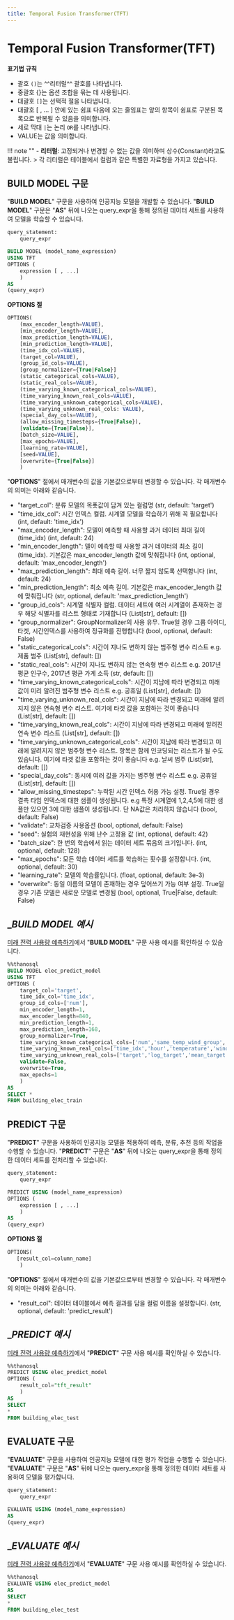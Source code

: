 ```yaml
---
title: Temporal Fusion Transformer(TFT)
---
```


# __Temporal Fusion Transformer(TFT)__

__표기법 규칙__

- 괄호 `()`는 ^^리터럴^^ 괄호를 나타냅니다.
- 중괄호 {}는 옵션 조합을 묶는 데 사용됩니다.
- 대괄호 `[]`는 선택적 절을 나타냅니다.
- 대괄호 [ , ... ] 안에 있는 쉼표 다음에 오는 줄임표는 앞의 항목이 쉼표로 구분된 
목록으로 반복될 수 있음을 의미합니다.
- 세로 막대 `|`는 논리 `OR`를 나타냅니다.
- VALUE는 값을 의미합니다.

!!! note ""
    - __리터럴__: 고정되거나 변경할 수 없는 값을 의미하며 상수(Constant)라고도 불립니다.
    > 각 리터럴은 테이블에서 컬럼과 같은 특별한 자료형을 가지고 있습니다.

## __BUILD MODEL 구문__

"__BUILD MODEL__" 구문을 사용하여 인공지능 모델을 개발할 수 있습니다. "__BUILD MODEL__" 구문은 "__AS__" 뒤에 나오는 query_expr을 통해 정의된 데이터 세트를 사용하여 모델을 학습할 수 있습니다.


```sql
query_statement:
    query_expr

BUILD MODEL (model_name_expression)
USING TFT
OPTIONS (
    expression [ , ...]
    )
AS
(query_expr)
```

__OPTIONS 절__

```sql
OPTIONS(
    (max_encoder_length=VALUE),
    [min_encoder_length=VALUE],
    (max_prediction_length=VALUE),
    [min_prediction_length=VALUE],
    (time_idx_col=VALUE),
    (target_col=VALUE),
    (group_id_cols=VALUE),
    [group_normalizer={True|False}]
    (static_categorical_cols=VALUE),
    (static_real_cols=VALUE),
    (time_varying_known_categorical_cols=VALUE),
    (time_varying_known_real_cols=VALUE),
    (time_varying_unknown_categorical_cols=VALUE),
    (time_varying_unknown_real_cols: VALUE),
    (special_day_cols=VALUE), 
    (allow_missing_timesteps={True|False}),
    [validate={True|False}],
    [batch_size=VALUE],
    [max_epochs=VALUE],
    [learning_rate=VALUE],
    [seed=VALUE],
    [overwrite={True|False}]
    )
```

"__OPTIONS__" 절에서 매개변수의 값을 기본값으로부터 변경할 수 있습니다. 각 매개변수의 의미는 아래와 같습니다.

- "target_col": 분류 모델의 목푯값이 담겨 있는 컬럼명 (str, default: 'target')
- "time_idx_col": 시간 인덱스 컬럼. 시계열 모델을 학습하기 위해 꼭 필요합니다 (int, default: 'time_idx')
- "max_encoder_length": 모델이 예측할 때 사용할 과거 데이터 최대 길이(time_idx) (int, default: 24)
- "min_encoder_length": 델이 예측할 때 사용할 과거 데이터의 최소 길이(time_idx). 기본값은 max_encoder_length 값에 맞춰집니다 (int, optional, default: 'max_encoder_length')
- "max_prediction_length": 최대 예측 길이. 너무 짧지 않도록 선택합니다 (int, default: 24)
- "min_prediction_length": 최소 예측 길이. 기본값은 max_encoder_length 값에 맞춰집니다 (str, optional, default: 'max_prediction_length')
- "group_id_cols": 시계열 식별자 컬럼. 데이터 세트에 여러 시계열이 존재하는 경우 해당 식별자를 리스트 형태로 기재합니다 (List[str], default: [])
- "group_normalizer": GroupNormalizer의 사용 유무. True일 경우 그룹 아이디, 타겟, 시간인덱스를 사용하여 정규화를 진행합니다 (bool, optional, default: False)
- "static_categorical_cols": 시간이 지나도 변하지 않는 범주형 변수 리스트 e.g. 제품 범주 (List[str], default: [])
- "static_real_cols": 시간이 지나도 변하지 않는 연속형 변수 리스트 e.g. 2017년 평균 인구수, 2017년 평균 가계 소득 (str, default: [])
- "time_varying_known_categorical_cols": 시간이 지남에 따라 변경되고 미래 값이 미리 알려진 범주형 변수 리스트 e.g. 공휴일 (List[str], default: [])
- "time_varying_unknown_real_cols": 시간이 지남에 따라 변경되고 미래에 알려지지 않은 연속형 변수 리스트. 여기에 타겟 값을 포함하는 것이 좋습니다 (List[str], default: [])
- "time_varying_known_real_cols": 시간이 지남에 따라 변경되고 미래에 알려진 연속 변수 리스트 (List[str], default: [])
- "time_varying_unknown_categorical_cols": 시간이 지남에 따라 변경되고 미래에 알려지지 않은 범주형 변수 리스트. 항목은 함께 인코딩되는 리스트가 될 수도 있습니다. 여기에 타겟 값을 포함하는 것이 좋습니다 e.g. 날씨 범주 (List[str], default: [])
- "special_day_cols": 동시에 여러 값을 가지는 범주형 변수 리스트 e.g. 공휴일 (List[str], default: [])
- "allow_missing_timesteps": 누락된 시간 인덱스 허용 가능 설정. True일 경우 결측 타임 인덱스에 대한 샘플이 생성됩니다. e.g 특정 시계열에 1,2,4,5에 대한 샘플만 있으면 3에 대한 샘플이 생성됩니다. 단 NA값은 처리하지 않습니다 (bool, default: False)
- "validate": 교차검증 사용옵션 (bool, optional, default: False)
- "seed": 실험의 재현성을 위해 난수 고정용 값 (int, optional, default: 42)
- "batch_size": 한 번의 학습에서 읽는 데이터 세트 묶음의 크기입니다. (int, optional, default: 128)
- "max_epochs": 모든 학습 데이터 세트를 학습하는 횟수를 설정합니다. (int, optional, default: 30)
- "learning_rate": 모델의 학습률입니다. (float, optional, default: 3e-3)
- "overwrite": 동일 이름의 모델이 존재하는 경우 덮어쓰기 가능 여부 설정. True일 경우 기존 모델은 새로운 모델로 변경됨 (bool, optional, True|False, default: False)


## __BUILD MODEL 예시_

[미래 전력 사용량 예측하기]({/ko/tutorials/thanosql_ml/timeseries/timeseries_forecasting.ipynb/})에서 "__BUILD MODEL__" 구문 사용 예시를 확인하실 수 있습니다.

```sql
%%thanosql
BUILD MODEL elec_predict_model
USING TFT
OPTIONS (
    target_col='target',
    time_idx_col='time_idx',
    group_id_cols=['num'],
    min_encoder_length=1,
    max_encoder_length=840,
    min_prediction_length=1,
    max_prediction_length=168,
    group_normalizer=True,
    time_varying_known_categorical_cols=['num','same_temp_wind_group','holiday','dow','cluster','before_holiday_flag','natural_cooling_sys_flag','solar_sys_flag'],
    time_varying_known_real_cols=['time_idx','hour','temperature','windspeed','humidity','precipitation','insolation','days_left_holiday'],
    time_varying_unknown_real_cols=['target','log_target','mean_target','mean_target_num','mean_target_stwg','mean_target_cluster'],
    validate=False,
    overwrite=True,
    max_epochs=1
    )
AS 
SELECT *
FROM building_elec_train
```

## __PREDICT 구문__

"__PREDICT__" 구문을 사용하여 인공지능 모델을 적용하여 예측, 분류, 추천 등의 작업을 수행할 수 있습니다. "__PREDICT__" 구문은 "__AS__" 뒤에 나오는 query_expr을 통해 정의한 데이터 세트를 전처리할 수 있습니다.

```sql
query_statement:
    query_expr

PREDICT USING (model_name_expression)
OPTIONS (
    expression [ , ...]
    )
AS
(query_expr)
```

__OPTIONS 절__

```sql
OPTIONS(
   [result_col=column_name]
    )
```

"__OPTIONS__" 절에서 매개변수의 값을 기본값으로부터 변경할 수 있습니다. 각 매개변수의 의미는 아래와 같습니다.

- "result_col": 데이터 테이블에서 예측 결과를 담을 컬럼 이름을 설정합니다. (str, optional, default: 'predict_result')

## __PREDICT 예시_

[미래 전력 사용량 예측하기]({/ko/tutorials/thanosql_ml/timeseries/timeseries_forecasting.ipynb/})에서 "__PREDICT__" 구문 사용 예시를 확인하실 수 있습니다.

```sql
%%thanosql 
PREDICT USING elec_predict_model 
OPTIONS (      
    result_col="tft_result"
    )
AS 
SELECT 
* 
FROM building_elec_test
```

## __EVALUATE 구문__

"__EVALUATE__" 구문을 사용하여 인공지능 모델에 대한 평가 작업을 수행할 수 있습니다. "__EVALUATE__" 구문은 "__AS__" 뒤에 나오는 query_expr을 통해 정의한 데이터 세트를 사용하여 모델을 평가합니다.

```sql
query_statement:
    query_expr

EVALUATE USING (model_name_expression)
AS
(query_expr)
```
## __EVALUATE 예시_

[미래 전력 사용량 예측하기]({/ko/tutorials/thanosql_ml/timeseries/timeseries_forecasting.ipynb/})에서 "__EVALUATE__" 구문 사용 예시를 확인하실 수 있습니다.

```sql
%%thanosql  
EVALUATE USING elec_predict_model 
AS 
SELECT 
*       
FROM building_elec_test
```